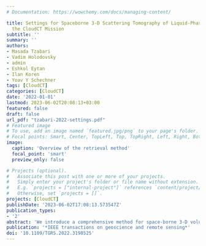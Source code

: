 ```yaml
---
# Documentation: https://wowchemy.com/docs/managing-content/

title: Settings for Spaceborne 3-D Scattering Tomography of Liquid-Phase Clouds by
  the CloudCT Mission
subtitle: ''
summary: ''
authors:
- Masada Tzabari
- Vadim Holodovsky
- admin
- Eshkol Eytan
- Ilan Koren
- Yoav Y Schechner
tags: [CloudCT]
categories: [CloudCT]
date: '2022-01-01'
lastmod: 2023-06-02T20:08:13+03:00
featured: false
draft: false
url_pdf: "tzabari-2022-settings.pdf"
# Featured image
# To use, add an image named `featured.jpg/png` to your page's folder.
# Focal points: Smart, Center, TopLeft, Top, TopRight, Left, Right, BottomLeft, Bottom, BottomRight.
image:
  caption: 'Overview of the retrieval method'
  focal_point: 'smart'
  preview_only: false

# Projects (optional).
#   Associate this post with one or more of your projects.
#   Simply enter your project's folder or file name without extension.
#   E.g. `projects = ["internal-project"]` references `content/project/deep-learning/index.md`.
#   Otherwise, set `projects = []`.
projects: [CloudCT]
publishDate: '2023-06-02T17:08:13.573547Z'
publication_types:
- '2'
abstract: 'We introduce a comprehensive method for space-borne 3-D volumetric scattering-tomography of cloud microphysics, developed for the CloudCT mission. The retrieved microphysical properties are the liquid-water-content (LWC) and effective droplet radius within a cloud. We include a model for a perspective polarization imager and an assumption of 3-D variation of the effective radius. Elements of our work include computed tomography initialization by a parametric horizontally uniform microphysical model. This results in smaller errors than the prior art. The mean absolute errors of the retrieved LWC and effective radius are reduced from 62% and 28% to 40% and 9%, respectively. The parameters of this initialization are determined by a grid search of a cost function. Furthermore, we add viewpoints in the cloudbow region, to better sample the polarized scattering phase function. The suggested advances are evaluated by retrieval of a set of clouds generated by large-eddy simulations.'
publication: '*IEEE transactions on geoscience and remote sensing*'
doi: '10.1109/TGRS.2022.3198525'
---
```


